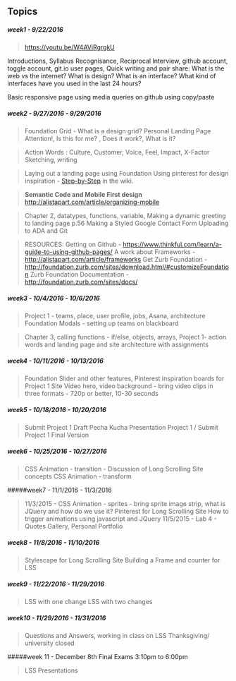 ## Topics
##### week1  -  9/22/2016

> https://youtu.be/W4AViRgrgkU

Introductions, Syllabus Recognisance, Reciprocal Interview, github account, toggle account, git.io user pages, 
Quick writing and pair share:  What is the web vs the internet? What is design? What is an  interface?  What kind of interfaces have you used in the last 24  hours?  

Basic responsive page using media queries on github using copy/paste

##### week2  -  9/27/2016 - 9/29/2016

> Foundation Grid - What is a design grid?  Personal Landing Page Attention!, Is this for me? , Does it work?, What is it?  

> Action Words : Culture, Customer, Voice, Feel, Impact, X-Factor Sketching, writing

> Laying out a landing page using Foundation Using pinterest for design inspiration - [Step-by-Step](https://github.com/instructian/art3870/wiki/Steps-for-Personal-Home-Page) in the wiki.

> **Semantic Code and Mobile First design** http://alistapart.com/article/organizing-mobile

>Chapter 2, datatypes, functions, variable,  Making a dynamic greeting to landing page p.56  Making a Styled Google Contact Form Uploading to ADA and Git

> RESOURCES: 
> Getting on Github - https://www.thinkful.com/learn/a-guide-to-using-github-pages/
> A work about Frameworks - http://alistapart.com/article/frameworks
> Get Zurb Foundation - http://foundation.zurb.com/sites/download.html/#customizeFoundation
> Zurb Foundation Documentation - http://foundation.zurb.com/sites/docs/


##### week3  -  10/4/2016 - 10/6/2016

> Project 1 - teams, place, user profile, jobs, Asana, architecture Foundation Modals - setting up teams on blackboard 

> Chapter 3, calling functions - if/else, objects, arrays,  Project 1- action words and landing page and site architecture with assignments

##### week4  -  10/11/2016 - 10/13/2016

> Foundation Slider and other features, Pinterest inspiration boards for Project 1 Site
> Video hero, video background - bring video clips in three formats -   720p or better, 10-30 seconds

##### week5  -  10/18/2016 - 10/20/2016

> Submit Project 1 Draft Pecha Kucha Presentation Project 1 / Submit
> Project 1 Final Version

##### week6  -  10/25/2016 - 10/27/2016

> CSS Animation - transition - Discussion of Long Scrolling Site
> concepts CSS Animation - transform

#####week7  -  11/1/2016 - 11/3/2016

> 11/3/2015 - CSS Animation - sprites - bring sprite image strip,  what is JQuery and how do we use it? Pinterest for Long Scrolling Site How to trigger animations using javascript and JQuery 11/5/2015 - Lab 4 - Quotes Gallery, Personal Portfolio

##### week8  -  11/8/2016 - 11/10/2016

> Stylescape for Long Scrolling Site Building a Frame and counter for LSS

##### week9  -  11/22/2016 - 11/29/2016

> LSS with one change LSS with two changes

##### week10  -  11/29/2016 - 11/31/2016

> Questions and Answers, working in class on LSS 
> Thanksgiving/ university closed

#####week 11 - December 8th Final Exams 3:10pm to 6:00pm
> LSS Presentations

